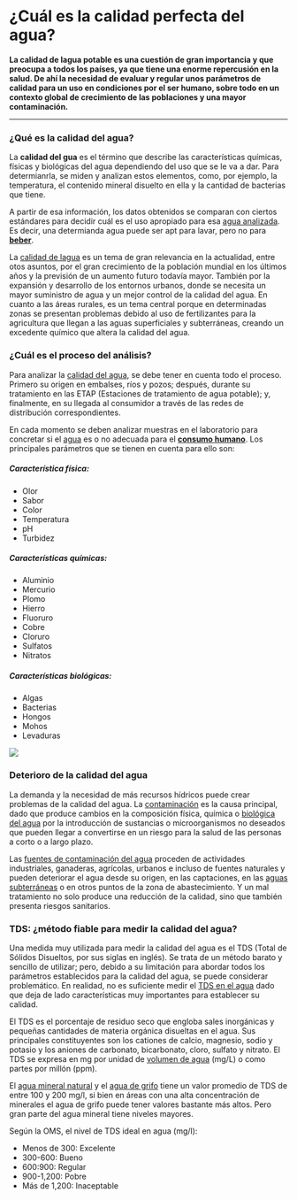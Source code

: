 # ¿Cuál es la calidad perfecta del agua?

**La calidad de lagua potable es una cuestión de gran importancia y que preocupa a todos los países, ya que tiene una enorme repercusión en la salud. De ahí la necesidad de evaluar y regular unos parámetros de calidad para un uso en condiciones por el ser humano, sobre todo en un contexto global de crecimiento de las poblaciones y una mayor contaminación.**

___

### ¿Qué es la calidad del agua?

La **calidad del gua** es el término que describe las características químicas, físicas y biológicas del agua dependiendo del uso que se le va a dar. Para determianrla, se miden y analizan estos elementos, como, por ejemplo, la temperatura, el contenido mineral disuelto en ella y la cantidad de bacterias que tiene.

A partir de esa información, los datos obtenidos se comparan con ciertos estándares para decidir cuál es el uso apropiado para esa [agua analizada](https://www.fundacionaquae.org/consejos-filtro-casero-agua/). Es decir, una determianda agua puede ser apt para lavar, pero no para **[beber](https://www.fundacionaquae.org/10-grandes-beneficios-del-agua-para-nuestro-organismo/)**.

La [calidad de lagua](https://www.fundacionaquae.org/consejos-filtro-casero-agua/) es un tema de gran relevancia en la actualidad, entre otos asuntos, por el gran crecimiento de la población mundial en los últimos años y la previsión de un aumento futuro todavía mayor. También por la expansión y desarrollo de los entornos urbanos, donde se necesita un mayor suministro de agua y un mejor control de la calidad del agua. En cuanto a las áreas rurales, es un tema central porque en determinadas zonas se presentan problemas debido al uso de fertilizantes para la agricultura que llegan a las aguas superficiales y subterráneas, creando un excedente químico que altera la calidad del agua.

### ¿Cuál es el proceso del análisis?

Para analizar la [calidad del agua](https://www.fundacionaquae.org/que-es-agua-destilada/), se debe tener en cuenta todo el proceso. Primero su origen en embalses, ríos y pozos; después, durante su tratamiento en las ETAP (Estaciones de tratamiento de agua potable); y, finalmente, en su llegada al consumidor a través de las redes de distribución correspondientes.

En cada momento se deben analizar muestras en el laboratorio para concretar si el [agua](https://www.fundacionaquae.org/importancia-del-agua/) es o no adecuada para el **[consumo humano](https://www.fundacionaquae.org/wiki-aquae/agua-y-vida/el-agua-en-el-mundo-agua-y-vida/consumo-de-agua-per-capita-en-el-mundo/)**. Los principales parámetros que se tienen en cuenta para ello son:

##### Característica física:

* Olor
* Sabor
* Color
* Temperatura
* pH
* Turbidez

##### Características químicas:

* Aluminio
* Mercurio
* Plomo
* Hierro
* Fluoruro
* Cobre
* Cloruro
* Sulfatos
* Nitratos

##### Características biológicas:

* Algas
* Bacterias
* Hongos
* Mohos
* Levaduras

![](https://www.fundacionaquae.org/wp-content/uploads/2020/02/Cual-es-la-calidad-del-agua3.jpg)

### Deterioro de la calidad del agua

La demanda y la necesidad de más recursos hídricos puede crear problemas de la calidad del agua. La [contaminación](https://www.fundacionaquae.org/causas-contaminacion-ambiental/) es la causa principal, dado que produce cambios en la composición física, química o [biológica del agua](https://www.fundacionaquae.org/molecula-de-agua/) por la introducción de sustancias o microorganismos no deseados que pueden llegar a convertirse en un riesgo para la salud de las personas a corto o a largo plazo.

Las [fuentes de contaminación del agua](https://www.fundacionaquae.org/wiki-explora/35_contaminacion/index.html) proceden de actividades industriales, ganaderas, agrícolas, urbanos e incluso de fuentes naturales y pueden deteriorar el agua desde su origen, en las captaciones, en las [aguas subterráneas](https://www.fundacionaquae.org/las-aguas-subterraneas/) o en otros puntos de la zona de abastecimiento. Y un mal tratamiento no solo produce una reducción de la calidad, sino que también presenta riesgos sanitarios.

### TDS: ¿método fiable para medir la calidad del agua?

Una medida muy utilizada para medir la calidad del agua es el TDS (Total de Sólidos Disueltos, por sus siglas en inglés). Se trata de un método barato y sencillo de utilizar; pero, debido a su limitación para abordar todos los parámetros establecidos para la calidad del agua, se puede considerar problemático. En realidad, no es suficiente medir el [TDS en el agua](https://www.fundacionaquae.org/wiki-explora/36_h2o/index.html) dado que deja de lado características muy importantes para establecer su calidad.

El TDS es el porcentaje de residuo seco que engloba sales inorgánicas y pequeñas cantidades de materia orgánica disueltas en el agua. Sus principales constituyentes son los cationes de calcio, magnesio, sodio y potasio y los aniones de carbonato, bicarbonato, cloro, sulfato y nitrato. El TDS se expresa en mg por unidad de [volumen de agua](https://www.fundacionaquae.org/wiki-explora/36_h2o/index.html) (mg/L) o como partes por millón (ppm).

El [agua mineral natural](https://www.fundacionaquae.org/consejos-para-cuidar-del-agua/) y el [agua de grifo](https://www.fundacionaquae.org/los-manantiales-los-pozos/) tiene un valor promedio de TDS de entre 100 y 200 mg/l, si bien en áreas con una alta concentración de minerales el agua de grifo puede tener valores bastante más altos. Pero gran parte del agua mineral tiene niveles mayores.

Según la OMS, el nivel de TDS ideal en agua (mg/l):

* Menos de 300: Excelente
* 300-600: Bueno
* 600:900: Regular
* 900-1,200: Pobre
* Más de 1,200: Inaceptable

